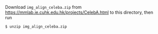Download `img_align_celeba.zip` from https://mmlab.ie.cuhk.edu.hk/projects/CelebA.html to this directory, then run

```bash
$ unzip img_align_celeba.zip
```